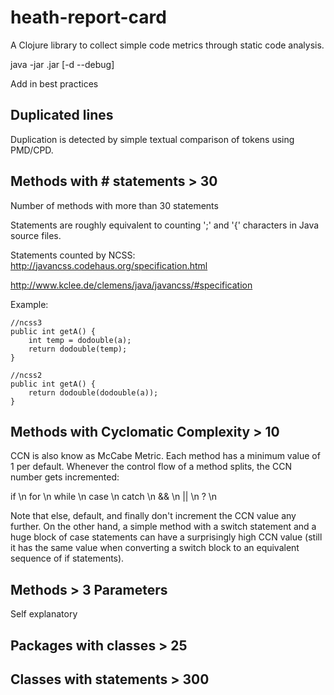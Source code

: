 # heath-report-card

A Clojure library to collect simple code metrics through static code analysis.

java -jar  <jar>.jar  [-d --debug] <Java source folder>

Add in best practices

## Duplicated lines
Duplication is detected by simple textual comparison of tokens using PMD/CPD.

## Methods with \# statements > 30
Number of methods with more than 30 statements

Statements are roughly equivalent to counting ';' and '{' characters in Java source files.

Statements counted by NCSS: http://javancss.codehaus.org/specification.html

http://www.kclee.de/clemens/java/javancss/#specification

Example:

	//ncss3 
	public int getA() {
		int temp = dodouble(a);
		return dodouble(temp);
	}

	//ncss2 
	public int getA() {
		return dodouble(dodouble(a));
	}


## Methods with Cyclomatic Complexity > 10
CCN is also know as McCabe Metric. Each method has a minimum value of 1 per default. Whenever the control flow of a method splits, the CCN number gets incremented:

if  \n
for \n
while \n
case \n
catch \n
&& \n
|| \n
? \n

Note that else, default, and finally don't increment the CCN value any further. On the other hand, a simple method with a switch statement and a huge block of case statements can have a surprisingly high CCN value (still it has the same value when converting a switch block to an equivalent sequence of if statements). 

## Methods > 3 Parameters

Self explanatory

## Packages with classes > 25

## Classes with statements > 300